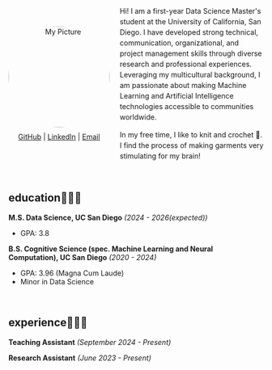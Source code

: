 <div style="display: flex; align-items: center; gap: 20px;">
    <!-- Profile Image and Links Section -->
    <div style="flex: 0 0 auto; text-align: center; max-width: 200px;">
        <img src="assets/mypic.png" width="200" style="border-radius: 50%; margin-bottom: 10px;" alt="My Picture">
        <p style="margin: 0;">
            <a href="https://github.com/mf02511">GitHub</a> |
            <a href="https://www.linkedin.com/in/mizuho-fukuda-4770a3231/">LinkedIn</a> |
            <a href="mailto:mfukuda@ucsd.edu">Email</a>
        </p>
    </div>
    <div style="flex: 1; line-height: 1.5;">
        <p>
            Hi! I am a first-year Data Science Master's student at the University of California, San Diego. 
            I have developed strong technical, communication, organizational, and project management skills through diverse research and professional experiences. Leveraging my multicultural background, I am passionate about making Machine Learning and Artificial Intelligence technologies accessible to communities worldwide.
        </p>
        <p>
            In my free time, I like to knit and crochet 🧶. I find the process of making garments very stimulating for my brain!
        </p>
    </div>
</div>

<br>

## education👩🏻‍🎓
**M.S. Data Science, UC San Diego** *(2024 - 2026(expected))*
- GPA: 3.8

**B.S. Cognitive Science (spec. Machine Learning and Neural Computation), UC San Diego** *(2020 - 2024)*
- GPA: 3.96 (Magna Cum Laude)
- Minor in Data Science

<br>

## experience👩🏻‍💻
**Teaching Assistant** *(September 2024 - Present)*

**Research Assistant** *(June 2023 - Present)*
